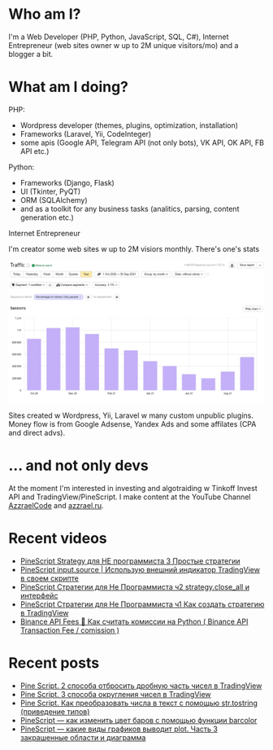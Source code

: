 # Who am I?

I'm a Web Developer (PHP, Python, JavaScript, SQL, C#), Internet Entrepreneur (web sites owner w up to 2M unique visitors/mo) and a blogger a bit.

# What am I doing?

PHP:
- Wordpress developer (themes, plugins, optimization, installation) 
- Frameworks (Laravel, Yii, CodeInteger)
- some apis (Google API, Telegram API (not only bots), VK API, OK API, FB API etc.)

Python:
- Frameworks (Django, Flask)
- UI (Tkinter, PyQT)
- ORM (SQLAlchemy)
- and as a toolkit for any business tasks (analitics, parsing, content generation etc.)

Internet Entrepreneur

I'm creator some web sites w up to 2M visiors monthly. There's one's stats

![Unique visitors in 2021](https://github.com/AzzraelCode/AzzraelCode/blob/main/images/n.jpg?raw=true)

Sites created w Wordpress, Yii, Laravel w many custom unpublic plugins. Money flow is from Google Adsense, Yandex Ads and some affilates (CPA and direct advs).

# ... and not only devs

At the moment I'm interested in investing and algotraiding w Tinkoff Invest API and TradingView/PineScript. I make content at the YouTube Channel [AzzraelCode](https://www.youtube.com/channel/UCf6kozNejHoQuFhBDB8cfxA) and [azzrael.ru](https://azzrael.ru). 

# Recent videos

<!-- AZZCODEYT:START -->
- [PineScript Strategy для НЕ программиста 3 Простые стратегии](https://www.youtube.com/watch?v=BsXH4Q7_HzU)
- [PineScript input.source | Использую внешний индикатор TradingView в своем скрипте](https://www.youtube.com/watch?v=c2Vt_bzy0e4)
- [PineScript Стратегии для Не Программиста ч2 strategy.close_all и интерфейс](https://www.youtube.com/watch?v=c_INQKqlVYI)
- [PineScript Стратегии для Не Программиста ч1 Как создать стратегию в TradingView](https://www.youtube.com/watch?v=cVvXhin8hVs)
- [Binance API Fees 🔴 Как считать комиссии на Python &lpar; Binance API Transaction Fee / comission &rpar;](https://www.youtube.com/watch?v=Tz2SIWljMZM)
<!-- AZZCODEYT:END -->


# Recent posts

<!-- AZZRAELRU:START -->
- [Pine Script. 2 способа отбросить дробную часть чисел в TradingView](https://azzrael.ru/pine-script-2-sposoba-otbrosit-drobnuyu-chast-chisel-v-tradingview)
- [Pine Script. 3 способа округления чисел в TradingView](https://azzrael.ru/pine-script-3-sposoba-okrugleniya-chisel-v-tradingview)
- [Pine Script. Как преобразовать числа в текст с помощью str.tostring &lpar;приведение типов&rpar;](https://azzrael.ru/pine-script-kak-preobrazovat-chisla-v-tekst-s-pomoshhyu-str-tostring-privedenie-tipov)
- [PineScript — как изменить цвет баров с помощью функции barcolor](https://azzrael.ru/pinescript-kak-izmenit-cvet-barov-s-pomoshhyu-funkcii-barcolor)
- [PineScript — какие виды графиков выводит plot. Часть 3 закрашенные области и диаграмма](https://azzrael.ru/pinescript-kakie-vidy-grafikov-vyvodit-plot-chast-3-zakrashennye-oblasti-i-diagramma)
<!-- AZZRAELRU:END -->

